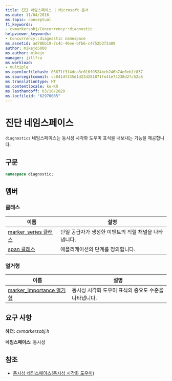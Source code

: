 ```yaml
---
title: 진단 네임스페이스 | Microsoft 문서
ms.date: 11/04/2016
ms.topic: conceptual
f1_keywords:
- cvmarkersobj/Concurrency::diagnostic
helpviewer_keywords:
- Concurrency::diagnostic namespace
ms.assetid: ad786b19-7c4c-46ee-bfb6-c4752b373a09
author: mikejo5000
ms.author: mikejo
manager: jillfra
ms.workload:
- multiple
ms.openlocfilehash: 03671f314dca3c016f9524bcb246b74e0eb1f837
ms.sourcegitcommit: cc841df335d1d22d281871fe41e74238d2fc52a6
ms.translationtype: HT
ms.contentlocale: ko-KR
ms.lasthandoff: 03/18/2020
ms.locfileid: "62970085"
---
```

# <a name="diagnostic-namespace"></a>진단 네임스페이스
`diagnostics` 네임스페이스는 동시성 시각화 도우미 표식을 내보내는 기능을 제공합니다.

## <a name="syntax"></a>구문

```cpp
namespace diagnostic;
```

## <a name="members"></a>멤버

### <a name="classes"></a>클래스

|이름|설명|
|----------|-----------------|
|[marker_series 클래스](../profiling/marker-series-class.md)|단일 공급자가 생성한 이벤트의 직렬 채널을 나타냅니다.|
|[span 클래스](../profiling/span-class.md)|애플리케이션의 단계를 정의합니다.|

### <a name="enumerations"></a>열거형

|이름|설명|
|----------|-----------------|
|[marker_importance 열거형](../profiling/marker-importance-enumeration.md)|동시성 시각화 도우미 표식의 중요도 수준을 나타냅니다.|

## <a name="requirements"></a>요구 사항
 **헤더:** *cvmarkersobj.h*

 **네임스페이스:** 동시성

## <a name="see-also"></a>참조
- [동시성 네임스페이스(동시성 시각화 도우미)](../profiling/concurrency-namespace-concurrency-visualizer.md)